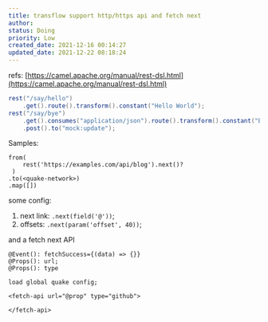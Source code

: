 ```yaml
---
title: transflow support http/https api and fetch next
author: 
status: Doing
priority: Low
created_date: 2021-12-16 00:14:27
updated_date: 2021-12-22 08:18:24
---
```


refs: [https://camel.apache.org/manual/rest-dsl.html](https://camel.apache.org/manual/rest-dsl.html)

```java
rest("/say/hello")
    .get().route().transform().constant("Hello World");
rest("/say/bye")
    .get().consumes("application/json").route().transform().constant("Bye World").endRest()
    .post().to("mock:update");
```

Samples:

```
from(
    rest('https://examples.com/api/blog').next()?
 )
.to(<quake-network>)
.map([])
```

some config:

1. next link: `.next(field('@'))`;
2. offsets: `.next(param('offset', 40))`;

and a fetch next API

```
@Event(): fetchSuccess={(data) => {}}
@Props(): url;
@Props(): type

load global quake config;

<fetch-api url="@prop" type="github">

</fetch-api>
```

